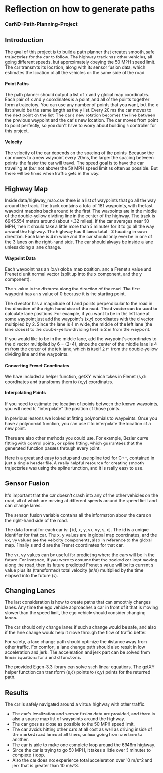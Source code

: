 # Reflection on how to generate paths
### CarND-Path-Planning-Project

## Introduction
The goal of this project is to build a path planner that creates smooth, safe trajectories for the car to follow. The highway track has other vehicles, all going different speeds, but approximately obeying the 50 MPH speed limit. The car transmits its location, along with its sensor fusion data, which estimates the location of all the vehicles on the same side of the road.

#### Point Paths
The path planner should output a list of x and y global map coordinates. Each pair of x and y coordinates is a point, and all of the points together form a trajectory. You can use any number of points that you want, but the x list should be the same length as the y list. Every 20 ms the car moves to the next point on the list. The car's new rotation becomes the line between the previous waypoint and the car's new location. The car moves from point to point perfectly, so you don't have to worry about building a controller for this project.


#### Velocity
The velocity of the car depends on the spacing of the points. Because the car moves to a new waypoint every 20ms, the larger the spacing between points, the faster the car will travel. The speed goal is to have the car traveling at (but not above) the 50 MPH speed limit as often as possible. But there will be times when traffic gets in the way.


## Highway Map
Inside data/highway_map.csv there is a list of waypoints that go all the way around the track. The track contains a total of 181 waypoints, with the last waypoint mapping back around to the first. The waypoints are in the middle of the double-yellow dividing line in the center of the highway. The track is 6945.554 meters around (about 4.32 miles). If the car averages near 50 MPH, then it should take a little more than 5 minutes for it to go all the way around the highway. The highway has 6 lanes total - 3 heading in each direction. Each lane is 4 m wide and the car should only ever be in one of the 3 lanes on the right-hand side. The car should always be inside a lane unless doing a lane change.

#### Waypoint Data
Each waypoint has an (x,y) global map position, and a Frenet s value and Frenet d unit normal vector (split up into the x component, and the y component).

The s value is the distance along the direction of the road. The first waypoint has an s value of 0 because it is the starting point.

The d vector has a magnitude of 1 and points perpendicular to the road in the direction of the right-hand side of the road. The d vector can be used to calculate lane positions. For example, if you want to be in the left lane at some waypoint just add the waypoint's (x,y) coordinates with the d vector multiplied by 2. Since the lane is 4 m wide, the middle of the left lane (the lane closest to the double-yellow dividing line) is 2 m from the waypoint.

If you would like to be in the middle lane, add the waypoint's coordinates to the d vector multiplied by 6 = (2+4), since the center of the middle lane is 4 m from the center of the left lane, which is itself 2 m from the double-yellow dividing line and the waypoints.

#### Converting Frenet Coordinates
We have included a helper function, getXY, which takes in Frenet (s,d) coordinates and transforms them to (x,y) coordinates.

#### Interpolating Points
If you need to estimate the location of points between the known waypoints, you will need to "interpolate" the position of those points.

In previous lessons we looked at fitting polynomials to waypoints. Once you have a polynomial function, you can use it to interpolate the location of a new point.

There are also other methods you could use. For example, Bezier curve fitting with control points, or spline fitting, which guarantees that the generated function passes through every point.

Here is a great and easy to setup and use spline tool for C++, contained in just a single header file. A really helpful resource for creating smooth trajectories was using the spline function, and it is really easy to use.


## Sensor Fusion
It's important that the car doesn't crash into any of the other vehicles on the road, all of which are moving at different speeds around the speed limit and can change lanes.

The sensor_fusion variable contains all the information about the cars on the right-hand side of the road.

The data format for each car is: [ id, x, y, vx, vy, s, d]. The id is a unique identifier for that car. The x, y values are in global map coordinates, and the vx, vy values are the velocity components, also in reference to the global map. Finally s and d are the Frenet coordinates for that car.

The vx, vy values can be useful for predicting where the cars will be in the future. For instance, if you were to assume that the tracked car kept moving along the road, then its future predicted Frenet s value will be its current s value plus its (transformed) total velocity (m/s) multiplied by the time elapsed into the future (s).

## Changing Lanes
The last consideration is how to create paths that can smoothly changes lanes. Any time the ego vehicle approaches a car in front of it that is moving slower than the speed limit, the ego vehicle should consider changing lanes.

The car should only change lanes if such a change would be safe, and also if the lane change would help it move through the flow of traffic better.

For safety, a lane change path should optimize the distance away from other traffic. For comfort, a lane change path should also result in low acceleration and jerk. The acceleration and jerk part can be solved from linear equations for s and d functions. 

The provided Eigen-3.3 library can solve such linear equations. The getXY helper function can transform (s,d) points to (x,y) points for the returned path.


## Results
The car is safely navigated around a virtual highway with other traffic. 
- The car's localization and sensor fusion data are provided, and there is also a sparse map list of waypoints around the highway. 
- The car goes as close as possible to the 50 MPH speed limit. 
- The car avoids hitting other cars at all cost as well as driving inside of the marked road lanes at all times, unless going from one lane to another. 
- The car is able to make one complete loop around the 6946m highway. 
- Since the car is trying to go 50 MPH, it takes a little over 5 minutes to complete 1 loop. 
- Also the car does not experience total acceleration over 10 m/s^2 and jerk that is greater than 10 m/s^3.


